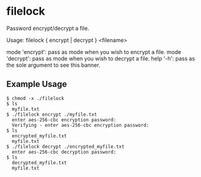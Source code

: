# filelock
Password encrypt/decrypt a file. 

Usage: filelock { encrypt | decrypt } \<filename\>
  
  mode 'encrypt': pass as mode when you wish to encrypt a file.
  mode 'decrypt': pass as mode when you wish to decrypt a file.
  help '-h': pass as the sole argument to see this banner. 



## Example Usage

    $ chmod -x ./filelock
    $ ls
      myfile.txt
    $ ./filelock encrypt ./myfile.txt
      enter aes-256-cbc encryption password: 
      Verifying - enter aes-256-cbc encryption password:
    $ ls
      encrypted_myfile.txt 
      myfile.txt
    $ ./filelock decrypt ./encrypted_myfile.txt
      enter aes-256-cbc decryption password:
    $ ls
      decrypted_myfile.txt
      myfile.txt
